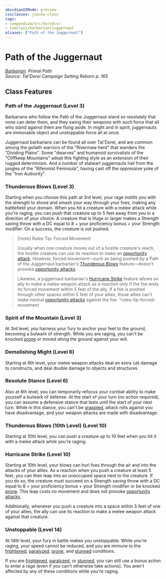 ```yaml
---
obsidianUIMode: preview
cssclasses: json5e-class
tags:
- compendium/src/5e/tdcsr
- subclass/barbarian/juggernaut
aliases: ["Path of the Juggernaut"]
---
```

# Path of the Juggernaut
*[Barbarian](barbarian.md): Primal Path*  
*Source: Tal'Dorei Campaign Setting Reborn p. 165*  


## Class Features

### Path of the Juggernaut (Level 3)

Barbarians who follow the Path of the Juggernaut stand so resolutely that none can deter them, and they swing their weapons with such force that all who stand against them are flung aside. In might and in spirit, juggernauts are immovable object and unstoppable force all at once.

Juggernaut barbarians can be found all over Tal'Dorei, and are common among the goliath warriors of the "Rivermaw herd" that wanders the "Dividing Plains". Some "dwarves" and humanoid survivalists of the "Cliffkeep Mountains" adopt this fighting style as an extension of their rugged determinism. And a number of stalwart juggernauts hail from the jungles of the "Rifenmist Peninsula", having cast off the oppressive yoke of the "Iron Authority".

### Thunderous Blows (Level 3)

Starting when you choose this path at 3rd level, your rage instills you with the strength to shove and smash your way through your foes, making any battlefield your domain. When you hit a creature with a melee attack while you're raging, you can push that creature up to 5 feet away from you in a direction of your choice. A creature that is Huge or larger makes a Strength saving throw with a DC equal to 8 + your proficiency bonus + your Strength modifier. On a success, the creature is not pushed.

> [!note] Rules Tip: Forced Movement
> 
> Usually when one creature moves out of a hostile creature's reach, the hostile creature can use its reaction to make an [opportunity attack](Mechanics/Rules/actions.md#Opportunity%20Attack). However, forced movement—such as being pushed by a Path of the Juggernaut barbarian's [Thunderous Blows](Mechanics/classes/barbarian-path-of-the-juggernaut-tdcsr.md#Thunderous%20Blows%20(Level%203)) feature—doesn't provoke [opportunity attacks](Mechanics/Rules/actions.md#Opportunity%20Attack).
> 
> Likewise, a juggernaut barbarian's [Hurricane Strike](Mechanics/classes/barbarian-path-of-the-juggernaut-tdcsr.md#Hurricane%20Strike%20(Level%2010)) feature allows an ally to make a melee weapon attack as a reaction only if the foe ends its forced movement within 5 feet of the ally. If a foe is pushed through other spaces within 5 feet of your allies, those allies can't make normal [opportunity attacks](Mechanics/Rules/actions.md#Opportunity%20Attack) against the foe.
^rules-tip-forced-movement

### Spirit of the Mountain (Level 3)

At 3rd level, you harness your fury to anchor your feet to the ground, becoming a bulwark of strength. While you are raging, you can't be knocked [prone](Mechanics/Rules/conditions.md#Prone) or moved along the ground against your will.

### Demolishing Might (Level 6)

Starting at 6th level, your melee weapon attacks deal an extra `1d8` damage to constructs, and deal double damage to objects and structures.

### Resolute Stance (Level 6)

Also at 6th level, you can temporarily refocus your combat ability to make yourself a bulwark of defense. At the start of your turn (no action required), you can assume a defensive stance that lasts until the start of your next turn. While in this stance, you can't be [grappled](Mechanics/Rules/conditions.md#Grappled), attack rolls against you have disadvantage, and your weapon attacks are made with disadvantage.

### Thunderous Blows (10th Level) (Level 10)

Starting at 10th level, you can push a creature up to 10 feet when you hit it with a melee attack while you're raging.

### Hurricane Strike (Level 10)

Starting at 10th level, your blows can hurl foes through the air and into the attacks of your allies. As a reaction when you push a creature at least 5 feet, you can then leap into an unoccupied space next to the creature. If you do so, the creature must succeed on a Strength saving throw with a DC equal to 8 + your proficiency bonus + your Strength modifier or be knocked [prone](Mechanics/Rules/conditions.md#Prone). This leap costs no movement and does not provoke [opportunity attacks](Mechanics/Rules/actions.md#Opportunity%20Attack).

Additionally, whenever you push a creature into a space within 5 feet of one of your allies, the ally can use its reaction to make a melee weapon attack against that creature.

### Unstoppable (Level 14)

At 14th level, your fury in battle makes you unstoppable. While you're raging, your speed cannot be reduced, and you are immune to the [frightened](Mechanics/Rules/conditions.md#Frightened), [paralyzed](Mechanics/Rules/conditions.md#Paralyzed), [prone](Mechanics/Rules/conditions.md#Prone), and [stunned](Mechanics/Rules/conditions.md#Stunned) conditions.

If you are [frightened](Mechanics/Rules/conditions.md#Frightened), [paralyzed](Mechanics/Rules/conditions.md#Paralyzed), or [stunned](Mechanics/Rules/conditions.md#Stunned), you can still use a bonus action to enter a rage (even if you can't otherwise take actions). You aren't affected by any of these conditions while you're raging.